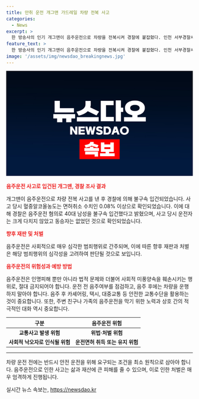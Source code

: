 ```yaml
---
title: 만취 운전 개그맨 가드레일 차량 전복 사고
categories:
  - News
excerpt: >
  한 방송사의 인기 개그맨이 음주운전으로 차량을 전복시켜 경찰에 붙잡혔다. 인천 서부경찰서는 40대 남성을 음주운전 혐의로 입건했다. 차량은 전복됐지만 운전자는 부상이 없었고, 동승자는 없었다. 사고 당시 남성의 혈중알코올농도는 면허취소 수치를 초과했다. 해당 개그맨은 최근 방송 활동이 줄어들고 있었으며, 다른 개그맨은 자신이 음주운전을 하지 않았다고 해명했다.
feature_text: >
  한 방송사의 인기 개그맨이 음주운전으로 차량을 전복시켜 경찰에 붙잡혔다. 인천 서부경찰서는 40대 남성을 음주운전 혐의로 입건했다. 차량은 전복됐지만 운전자는 부상이 없었고, 동승자는 없었다. 사고 당시 남성의 혈중알코올농도는 면허취소 수치를 초과했다. 해당 개그맨은 최근 방송 활동이 줄어들고 있었으며, 다른 개그맨은 자신이 음주운전을 하지 않았다고 해명했다.
image: '/assets/img/newsdao_breakingnews.jpg'
---
```


<p><img src="/assets/img/newsdao_breakingnews.jpg" alt="cryptoinkorea 속보" /></p>

<p><b><span style="color: #ee2323;">음주운전 사고로 입건된 개그맨, 경찰 조사 결과</span></b></p>

<p data-ke-size="size16">개그맨이 음주운전으로 차량 전복 사고를 낸 후 경찰에 의해 불구속 입건되었습니다. 사고 당시 혈중알코올농도는 면허취소 수치인 0.08% 이상으로 확인되었습니다. 이에 대해 경찰은 음주운전 혐의로 40대 남성을 불구속 입건했다고 밝혔으며, 사고 당시 운전자는 크게 다치지 않았고 동승자는 없었던 것으로 확인되었습니다. </p>

<p><b><span style="color: #ee2323;">향후 재판 및 처벌</span></b></p>

<p data-ke-size="size16">음주운전은 사회적으로 매우 심각한 범죄행위로 간주되며, 이에 따른 향후 재판과 처벌은 해당 범죄행위의 심각성을 고려하여 판단될 것으로 보입니다.</p>

<p><b><span style="color: #ee2323;">음주운전의 위험성과 예방 방법</span></b></p>

<p data-ke-size="size16">음주운전은 인명피해 뿐만 아니라 법적 문제와 더불어 사회적 미풍양속을 훼손시키는 행위로, 절대 금지되어야 합니다. 운전 전 음주여부를 점검하고, 음주 후에는 차량을 운행하지 말아야 합니다. 음주 후 카셰어링, 택시, 대중교통 등 안전한 교통수단을 활용하는 것이 중요합니다. 또한, 주변 친구나 가족의 음주운전을 막기 위한 노력과 상호 간의 적극적인 대화 역시 중요합니다. </p>

<table>
<thead>
    <tr>
        <th>구분</th>
        <th>음주운전 위험</th>
    </tr>
</thead>
<tbody>
    <tr>
        <td style="text-align: center; height: 17px;"><b>교통사고 발생 위험</b></td>
        <td style="text-align: center; height: 17px;"><b>위법·처벌 위험</b></td>
    </tr>
    <tr>
        <td style="text-align: center; height: 17px;"><b>사회적 낙오자로 인식될 위험</b></td>
        <td style="text-align: center; height: 17px;"><b>운전면허 취득 또는 유지 위험</b></td>
    </tr>
</tbody>
</table>

<hr>

<p data-ke-size="size16">차량 운전 전에는 반드시 안전 운전을 위해 요구되는 조건을 최소 원칙으로 삼아야 합니다. 음주운전으로 인한 사고는 삶과 재산에 큰 피해를 줄 수 있으며, 이로 인한 처벌은 매우 엄격하게 진행됩니다. </p>
실시간 뉴스 속보는, <a href="https://newsdao.kr" rel="dofollow">https://newsdao.kr</a>


